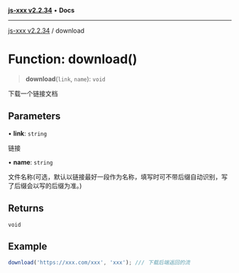 [**js-xxx v2.2.34**](../README.md) • **Docs**

***

[js-xxx v2.2.34](../README.md) / download

# Function: download()

> **download**(`link`, `name`): `void`

下载一个链接文档

## Parameters

• **link**: `string`

链接

• **name**: `string`

文件名称(可选，默认以链接最好一段作为名称，填写时可不带后缀自动识别，写了后缀会以写的后缀为准。)

## Returns

`void`

## Example

```ts
download('https://xxx.com/xxx', 'xxx'); /// 下载后端返回的流
```
